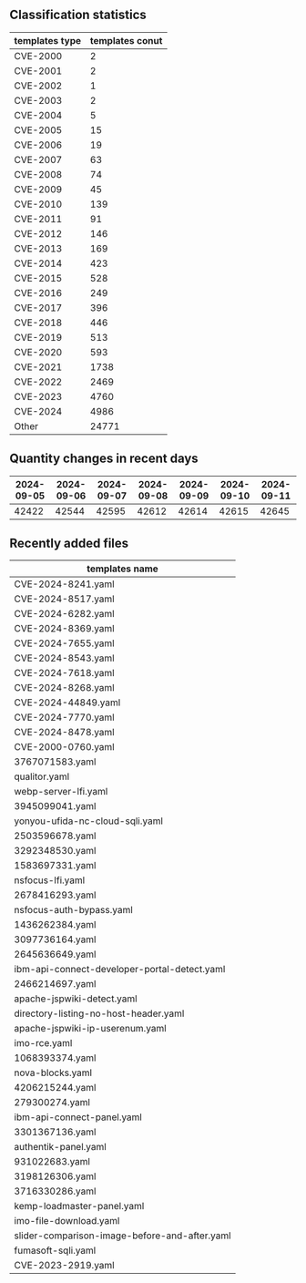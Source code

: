 ## Classification statistics
| templates type | templates conut | 
| --- | --- |
| CVE-2000 | 2 |
| CVE-2001 | 2 |
| CVE-2002 | 1 |
| CVE-2003 | 2 |
| CVE-2004 | 5 |
| CVE-2005 | 15 |
| CVE-2006 | 19 |
| CVE-2007 | 63 |
| CVE-2008 | 74 |
| CVE-2009 | 45 |
| CVE-2010 | 139 |
| CVE-2011 | 91 |
| CVE-2012 | 146 |
| CVE-2013 | 169 |
| CVE-2014 | 423 |
| CVE-2015 | 528 |
| CVE-2016 | 249 |
| CVE-2017 | 396 |
| CVE-2018 | 446 |
| CVE-2019 | 513 |
| CVE-2020 | 593 |
| CVE-2021 | 1738 |
| CVE-2022 | 2469 |
| CVE-2023 | 4760 |
| CVE-2024 | 4986 |
| Other | 24771 |
## Quantity changes in recent days
|2024-09-05 | 2024-09-06 | 2024-09-07 | 2024-09-08 | 2024-09-09 | 2024-09-10 | 2024-09-11|
|--- | ------ | ------ | ------ | ------ | ------ | ---|
|42422 | 42544 | 42595 | 42612 | 42614 | 42615 | 42645|
## Recently added files
| templates name | 
| --- |
| CVE-2024-8241.yaml |
| CVE-2024-8517.yaml |
| CVE-2024-6282.yaml |
| CVE-2024-8369.yaml |
| CVE-2024-7655.yaml |
| CVE-2024-8543.yaml |
| CVE-2024-7618.yaml |
| CVE-2024-8268.yaml |
| CVE-2024-44849.yaml |
| CVE-2024-7770.yaml |
| CVE-2024-8478.yaml |
| CVE-2000-0760.yaml |
| 3767071583.yaml |
| qualitor.yaml |
| webp-server-lfi.yaml |
| 3945099041.yaml |
| yonyou-ufida-nc-cloud-sqli.yaml |
| 2503596678.yaml |
| 3292348530.yaml |
| 1583697331.yaml |
| nsfocus-lfi.yaml |
| 2678416293.yaml |
| nsfocus-auth-bypass.yaml |
| 1436262384.yaml |
| 3097736164.yaml |
| 2645636649.yaml |
| ibm-api-connect-developer-portal-detect.yaml |
| 2466214697.yaml |
| apache-jspwiki-detect.yaml |
| directory-listing-no-host-header.yaml |
| apache-jspwiki-ip-userenum.yaml |
| imo-rce.yaml |
| 1068393374.yaml |
| nova-blocks.yaml |
| 4206215244.yaml |
| 279300274.yaml |
| ibm-api-connect-panel.yaml |
| 3301367136.yaml |
| authentik-panel.yaml |
| 931022683.yaml |
| 3198126306.yaml |
| 3716330286.yaml |
| kemp-loadmaster-panel.yaml |
| imo-file-download.yaml |
| slider-comparison-image-before-and-after.yaml |
| fumasoft-sqli.yaml |
| CVE-2023-2919.yaml |
